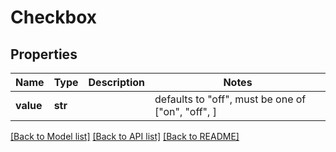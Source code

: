 # Checkbox


## Properties
Name | Type | Description | Notes
------------ | ------------- | ------------- | -------------
**value** | **str** |  | defaults to "off",  must be one of ["on", "off", ]

[[Back to Model list]](../README.md#documentation-for-models) [[Back to API list]](../README.md#documentation-for-api-endpoints) [[Back to README]](../README.md)


